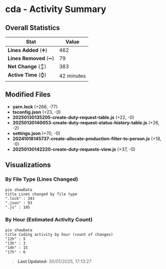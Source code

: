 # cda - Activity Summary 

## Overall Statistics

| Stat                   | Value                                                             |
| ---------------------- | ----------------------------------------------------------------- |
| **Lines Added** (➕)   | 462                                          |
| **Lines Removed** (➖) | 79                                        |
| **Net Change** (↕)    | 383                |
| **Active Time** (⌚)   | 42 minutes |


## Modified Files
- **yarn.lock** (+266, -77)
- **tsconfig.json** (+23, -0)
- **20250130135205-create-duty-request-table.js** (+22, -0)
- **20250130140053-create-duty-request-status-history-table.js** (+26, -2)
- **settings.json** (+70, -0)
- **20241018145737-create-allocate-production-filter-to-person.js** (+18, -0)
- **20250130142220-create-duty-requests-view.js** (+37, -0)

## Visualizations

### By File Type (Lines Changed)

```mermaid
pie showData
title Lines changed by file type
".lock" : 343
".json" : 93
".js" : 105
```

### By Hour (Estimated Activity Count)

```mermaid
pie showData
title Coding activity by hour (count of changes)
"12h" : 5
"13h" : 3
"14h" : 15
"17h" : 6
```


> **Last Updated:** 30/01/2025, 17:13:27